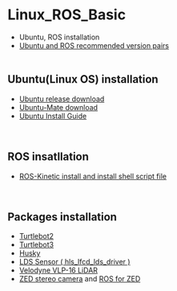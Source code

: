 # Linux_ROS_Basic
+ Ubuntu, ROS installation
+ [Ubuntu and ROS recommended version pairs](http://wiki.ros.org/Distributions)
</br></br>

## Ubuntu(Linux OS) installation
+ [Ubuntu release download](http://old-releases.ubuntu.com/releases/)
+ [Ubuntu-Mate download](https://ubuntu-mate.org/download/)
+ [Ubuntu Install Guide](https://tutorials.ubuntu.com/tutorial/tutorial-install-ubuntu-desktop#0)
</br>

## ROS insatllation
+ [ROS-Kinetic install and install shell script file](https://github.com/engcang/Ubuntu_ROS_Installation/tree/master/ROS-Kinetic-install)
</br>

## Packages installation
+ [Turtlebot2](https://github.com/engcang/Ubuntu_ROS_Installation/tree/master/turtlebot2-install)
+ [Turtlebot3](https://github.com/engcang/Ubuntu_ROS_Installation/tree/master/turtlebot3-install)
+ [Husky]()
+ [LDS Sensor ( hls_lfcd_lds_driver )](https://github.com/engcang/Ubuntu_ROS_Installation/tree/master/LDS_Sensor_hls_lfcd_lds_driver_Installation)
+ [Velodyne VLP-16 LiDAR](http://wiki.ros.org/velodyne/Tutorials/Getting%20Started%20with%20the%20Velodyne%20VLP16)
+ [ZED stereo camera](https://www.stereolabs.com/docs/getting-started/installation/) and [ROS for ZED](https://www.stereolabs.com/docs/ros/)
</br>

